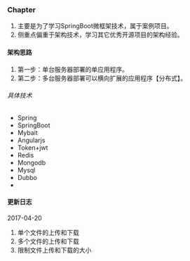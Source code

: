 ### **Chapter**

 1. 主要是为了学习SpringBoot微框架技术，属于案例项目。
 2. 侧重点偏重于架构技术，学习其它优秀开源项目的架构经验。
 
#### **架构思路**

 1. 第一步：单台服务器部署的单应用程序。
 2. 第二步：多台服务器部署可以横向扩展的应用程序【分布式】。
 

###### 具体技术

 - Spring
 - SpringBoot
 - Mybait
 - Angularjs
 - Token+jwt
 - Redis
 - Mongodb
 - Mysql
 - Dubbo
 - 
 

 
#### **更新日志**

 2017-04-20
 1. 单个文件的上传和下载
 2. 多个文件的上传和下载
 3. 限制文件上传和下载的大小

